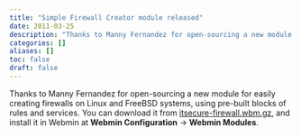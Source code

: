 ```yaml
---
title: "Simple Firewall Creator module released"
date: 2011-03-25
description: "Thanks to Manny Fernandez for open-sourcing a new module for easily creating firewalls on Linux..."
categories: []
aliases: []
toc: false
draft: false
---
```

Thanks to Manny Fernandez for open-sourcing a new module for easily creating firewalls on Linux and FreeBSD systems, using pre-built blocks of rules and services. You can download it from [itsecure-firewall.wbm.gz][1], and install it in Webmin at **Webmin Configuration** -&gt; **Webmin Modules**.

  [1]: https://download.webmin.com/download/modules/itsecure-firewall.wbm.gz
